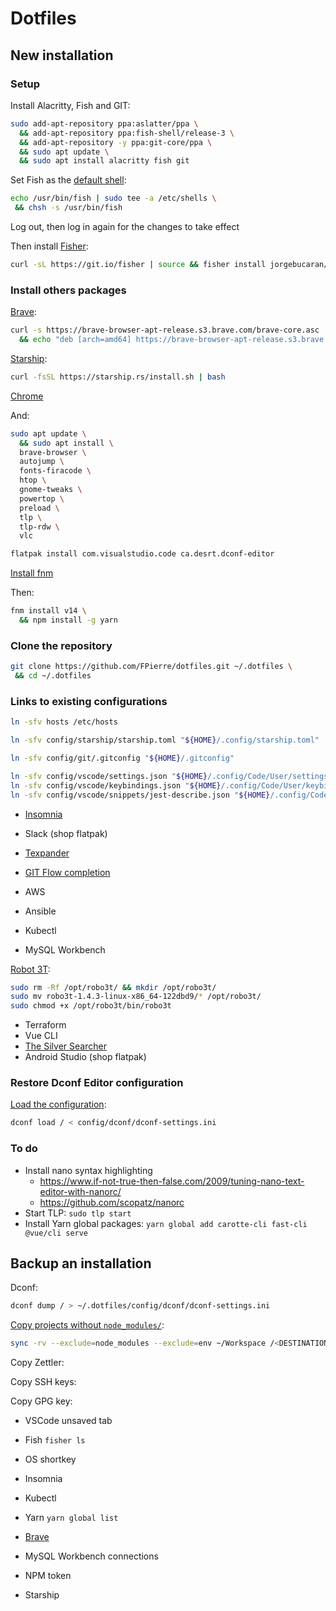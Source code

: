 # Dotfiles

## New installation

### Setup

Install Alacritty, Fish and GIT:

```sh
sudo add-apt-repository ppa:aslatter/ppa \
  && add-apt-repository ppa:fish-shell/release-3 \
  && add-apt-repository -y ppa:git-core/ppa \
  && sudo apt update \
  && sudo apt install alacritty fish git
```

Set Fish as the [default shell](https://fishshell.com/docs/current/tutorial.html#switching-to-fish):

```sh
echo /usr/bin/fish | sudo tee -a /etc/shells \
 && chsh -s /usr/bin/fish
```

Log out, then log in again for the changes to take effect

Then install [Fisher](https://github.com/jorgebucaran/fisher):

```sh
curl -sL https://git.io/fisher | source && fisher install jorgebucaran/fisher
```

### Install others packages

[Brave](https://brave.com/linux/#release-channel-installation):

```sh
curl -s https://brave-browser-apt-release.s3.brave.com/brave-core.asc | sudo apt-key --keyring /etc/apt/trusted.gpg.d/brave-browser-release.gpg add - \
  && echo "deb [arch=amd64] https://brave-browser-apt-release.s3.brave.com/ stable main" | sudo tee /etc/apt/sources.list.d/brave-browser-release.list
```

[Starship](https://starship.rs/guide/#%F0%9F%9A%80-installation):

```sh
curl -fsSL https://starship.rs/install.sh | bash
```

[Chrome](https://www.google.fr/chrome/?brand=FKPE&gclsrc=ds&gclsrc=ds)

And:

```sh
sudo apt update \
  && sudo apt install \
  brave-browser \
  autojump \
  fonts-firacode \
  htop \
  gnome-tweaks \
  powertop \
  preload \
  tlp \
  tlp-rdw \
  vlc
```

```sh
flatpak install com.visualstudio.code ca.desrt.dconf-editor
```

[Install fnm](https://github.com/Schniz/fnm#using-a-script-macoslinux)

Then:

```sh
fnm install v14 \
  && npm install -g yarn
```

### Clone the repository

```sh
git clone https://github.com/FPierre/dotfiles.git ~/.dotfiles \
 && cd ~/.dotfiles
```

### Links to existing configurations

```sh
ln -sfv hosts /etc/hosts

ln -sfv config/starship/starship.toml "${HOME}/.config/starship.toml"

ln -sfv config/git/.gitconfig "${HOME}/.gitconfig"

ln -sfv config/vscode/settings.json "${HOME}/.config/Code/User/settings.json"
ln -sfv config/vscode/keybindings.json "${HOME}/.config/Code/User/keybindings.json"
ln -sfv config/vscode/snippets/jest-describe.json "${HOME}/.config/Code/User//snippets/jest-describe.json"
```

* [Insomnia](https://support.insomnia.rest/article/23-installation#linux)
* Slack (shop flatpak)
* [Texpander](https://github.com/leehblue/texpander)
* [GIT Flow completion](https://github.com/bobthecow/git-flow-completion)

* AWS
* Ansible
* Kubectl
* MySQL Workbench

[Robot 3T](https://gist.github.com/abdallahokasha/37911a64ad289487387e2d1a144604ae):

```sh
sudo rm -Rf /opt/robo3t/ && mkdir /opt/robo3t/
sudo mv robo3t-1.4.3-linux-x86_64-122dbd9/* /opt/robo3t/
sudo chmod +x /opt/robo3t/bin/robo3t
```

* Terraform
* Vue CLI
* [The Silver Searcher](https://github.com/ggreer/the_silver_searcher)
* Android Studio (shop flatpak)


### Restore Dconf Editor configuration

[Load the configuration](https://askubuntu.com/a/1069446):

```sh
dconf load / < config/dconf/dconf-settings.ini
```

### To do

* Install nano syntax highlighting
  * https://www.if-not-true-then-false.com/2009/tuning-nano-text-editor-with-nanorc/
  * https://github.com/scopatz/nanorc
* Start TLP: `sudo tlp start`
* Install Yarn global packages: `yarn global add carotte-cli fast-cli @vue/cli serve`

## Backup an installation

Dconf:

```sh
dconf dump / > ~/.dotfiles/config/dconf/dconf-settings.ini
```

[Copy projects without `node_modules/`](https://unix.stackexchange.com/a/345001):

```sh
sync -rv --exclude=node_modules --exclude=env ~/Workspace /<DESTINATION>
```

Copy Zettler:

Copy SSH keys:

Copy GPG key:

* VSCode unsaved tab
* Fish `fisher ls`
* OS shortkey
* Insomnia
* Kubectl
* Yarn `yarn global list`

* [Brave](https://support.brave.com/hc/en-us/articles/360019782291-How-do-I-import-or-export-browsing-data-)
* MySQL Workbench connections
* NPM token
* Starship
